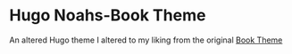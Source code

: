 # Hugo Noahs-Book Theme

An altered Hugo theme I altered to my liking from the original [Book Theme]("https://github.com/alex-shpak/")
